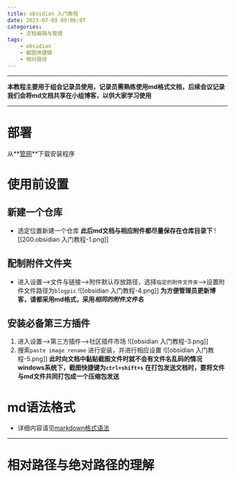 ```yaml
---
title: obsidian 入门教程
date: 2023-07-09 09:06:07
categories:
	- 文档编辑与管理
tags: 
	- obsidian
	- 截图快捷键
	- 相对路径
---
```

-----

**本教程主要用于组会记录员使用，记录员需熟练使用md格式文档，后续会议记录我们会将md文档共享在小组博客，以供大家学习使用**

-----------

# 部署
从**[管网](https://obsidian.md/)**下载安装程序
# 使用前设置
## 新建一个仓库
- 选定位置新建一个仓库
**此后md文档与相应附件都尽量保存在仓库目录下**
![[200.obsidian 入门教程-1.png]]
## 配制附件文件夹
- 进入设置-->文件与链接-->附件默认存放路径，选择`指定的附件文件夹`-->设置附件文件路径为`blogpic`
![[obsidian 入门教程-4.png]]
**为方便管理员更新博客，请都采用md格式，采用*****相同的附件文件名***
## 安装必备第三方插件
1. 进入设置-->第三方插件-->社区插件市场
![[obsidian 入门教程-3.png]]
2. 搜索`paste image rename` 进行安装，并进行相应设置
![[obsidian 入门教程-5.png]]
**此时向文档中黏贴截图文件时就不会有文件名乱码的情况**
**windows系统下，截图快捷键为`ctrl+shift+s`**
**在打包发送文档时，要将文件与md文件共同打包成一个压缩包发送**

# md语法格式
- 详细内容请见[markdown格式语法](https://hotsaber.github.io/2023/07/06/md%E8%AF%AD%E6%B3%95/)
----
# 相对路径与绝对路径的理解
